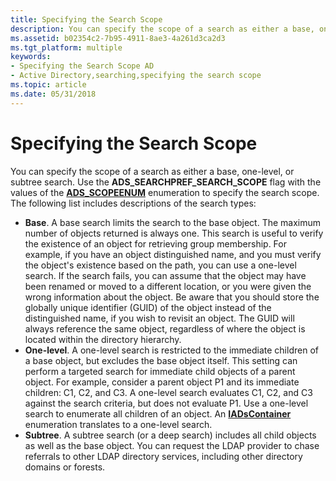 ```yaml
---
title: Specifying the Search Scope
description: You can specify the scope of a search as either a base, one-level, or subtree search.
ms.assetid: b02354c2-7b95-4911-8ae3-4a261d3ca2d3
ms.tgt_platform: multiple
keywords:
- Specifying the Search Scope AD
- Active Directory,searching,specifying the search scope
ms.topic: article
ms.date: 05/31/2018
---
```


# Specifying the Search Scope

You can specify the scope of a search as either a base, one-level, or subtree search. Use the **ADS\_SEARCHPREF\_SEARCH\_SCOPE** flag with the values of the [**ADS\_SCOPEENUM**](/windows/win32/api/iads/ne-iads-ads_scopeenum) enumeration to specify the search scope. The following list includes descriptions of the search types:

-   **Base**. A base search limits the search to the base object. The maximum number of objects returned is always one. This search is useful to verify the existence of an object for retrieving group membership. For example, if you have an object distinguished name, and you must verify the object's existence based on the path, you can use a one-level search. If the search fails, you can assume that the object may have been renamed or moved to a different location, or you were given the wrong information about the object. Be aware that you should store the globally unique identifier (GUID) of the object instead of the distinguished name, if you wish to revisit an object. The GUID will always reference the same object, regardless of where the object is located within the directory hierarchy.
-   **One-level**. A one-level search is restricted to the immediate children of a base object, but excludes the base object itself. This setting can perform a targeted search for immediate child objects of a parent object. For example, consider a parent object P1 and its immediate children: C1, C2, and C3. A one-level search evaluates C1, C2, and C3 against the search criteria, but does not evaluate P1. Use a one-level search to enumerate all children of an object. An [**IADsContainer**](/windows/desktop/api/iads/nn-iads-iadscontainer) enumeration translates to a one-level search.
-   **Subtree**. A subtree search (or a deep search) includes all child objects as well as the base object. You can request the LDAP provider to chase referrals to other LDAP directory services, including other directory domains or forests.

 

 